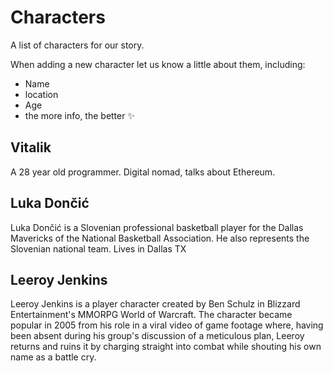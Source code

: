 # Characters

A list of characters for our story. 

When adding a new character let us know a little about them, including:
 - Name
 - location
 - Age 
 - the more info, the better ✨


## Vitalik 
A 28 year old programmer. Digital nomad, talks about Ethereum.

## Luka Dončić
Luka Dončić is a Slovenian professional basketball player for the Dallas Mavericks of the National Basketball Association. He also represents the Slovenian national team. Lives in Dallas TX
## Leeroy Jenkins
Leeroy Jenkins is a player character created by Ben Schulz in Blizzard Entertainment's MMORPG World of Warcraft. The character became popular in 2005 from his role in a viral video of game footage where, having been absent during his group's discussion of a meticulous plan, Leeroy returns and ruins it by charging straight into combat while shouting his own name as a battle cry. 
